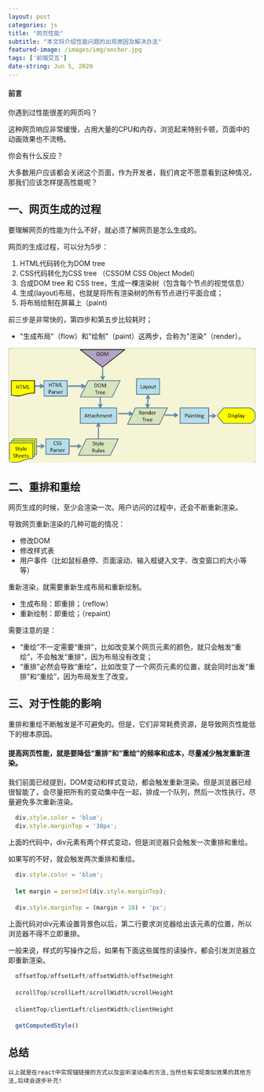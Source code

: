 ```yaml
---
layout: post
categories: js
title: "网页性能"
subtitle: "本文将介绍性能问题的出现原因及解决办法"
featured-image: /images/img/anchor.jpg
tags: ['前端交互']
date-string: Jun 5, 2020
---
```


#### 前言

你遇到过性能很差的网页吗？

这种网页响应非常缓慢，占用大量的CPU和内存，浏览起来特别卡顿，页面中的动画效果也不流畅。

你会有什么反应？

大多数用户应该都会关闭这个页面，作为开发者，我们肯定不愿意看到这种情况，那我们应该怎样提高性能呢？

## 一、网页生成的过程

要理解网页的性能为什么不好，就必须了解网页是怎么生成的。

网页的生成过程，可以分为5步：

1. HTML代码转化为DOM tree
2. CSS代码转化为CSS tree （CSSOM  CSS Object Model）
3. 合成DOM tree 和 CSS tree，生成一棵渲染树（包含每个节点的视觉信息）
4. 生成(layout)布局，也就是将所有渲染树的所有节点进行平面合成；
5. 将布局绘制在屏幕上（paint)

前三步是非常快的，第四步和第五步比较耗时；

- "生成布局"（flow）和"绘制"（paint）这两步，合称为"渲染"（render）。

<img src="/images/img/render.png" alt="" >


## 二、重排和重绘

网页生成的时候，至少会渲染一次。用户访问的过程中，还会不断重新渲染。

导致网页重新渲染的几种可能的情况：
- 修改DOM
- 修改样式表
- 用户事件（比如鼠标悬停、页面滚动、输入框键入文字、改变窗口的大小等等）

重新渲染，就需要重新生成布局和重新绘制。

- 生成布局：即重排；（reflow）
- 重新绘制：即重绘；（repaint）

需要注意的是：

- “重绘”不一定需要“重排”，比如改变某个网页元素的颜色，就只会触发“重绘”，不会触发“重排”，因为布局没有改变；
- “重排”必然会导致“重绘”，比如改变了一个网页元素的位置，就会同时出发“重排”和“重绘”，因为布局发生了改变。

## 三、对于性能的影响

重排和重绘不断触发是不可避免的。但是，它们非常耗费资源，是导致网页性能低下的根本原因。

#### 提高网页性能，就是要降低“重排”和“重绘”的频率和成本，尽量减少触发重新渲染。

我们前面已经提到，DOM变动和样式变动，都会触发重新渲染。但是浏览器已经很智能了，会尽量把所有的变动集中在一起，排成一个队列，然后一次性执行，尽量避免多次重新渲染。

```js
  div.style.color = 'blue';
  div.style.marginTop = '30px';
```

上面的代码中，div元素有两个样式变动，但是浏览器只会触发一次重排和重绘。

如果写的不好，就会触发两次重排和重绘。

```js
  div.style.color = 'blue';

  let margin = parseInt(div.style.marginTop);

  div.style.marginTop = (margin + 10) + 'px';
```

上面代码对div元素设置背景色以后，第二行要求浏览器给出该元素的位置，所以浏览器不得不立即重排。

一般来说，样式的写操作之后，如果有下面这些属性的读操作，都会引发浏览器立即重新渲染。

```js
  offsetTop/offsetLeft/offsetWidth/offsetHeight

  scrollTop/scrollLeft/scrollWidth/scrollHeight

  clientTop/clientLeft/clientWidth/clientHeight

  getComputedStyle()
```

## 总结
    以上就是在react中实现锚链接的方式以及监听滚动条的方法,当然也有实现类似效果的其他方法,后续会逐步补充!